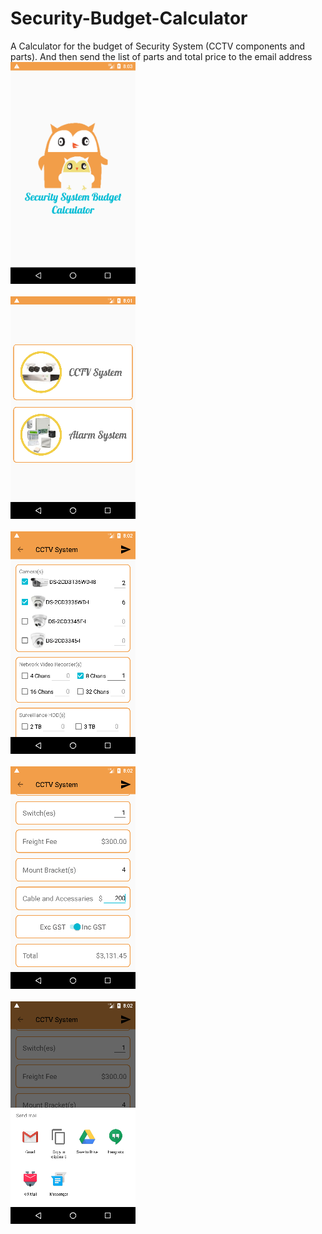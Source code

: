 # Security-Budget-Calculator

A Calculator for the budget of Security System (CCTV components and parts). And then send the list of parts and total price to the email address
<br>
![alt text](https://github.com/Yitian2003/Security-Budget-Calculator/blob/master/1.png)
</br>
<br>
![alt text](https://github.com/Yitian2003/Security-Budget-Calculator/blob/master/2.png)
</br>
<br>
![alt text](https://github.com/Yitian2003/Security-Budget-Calculator/blob/master/3.png)
</br>
<br>
![alt text](https://github.com/Yitian2003/Security-Budget-Calculator/blob/master/4.png)
</br>
<br>
![alt text](https://github.com/Yitian2003/Security-Budget-Calculator/blob/master/5.png)
</br>

